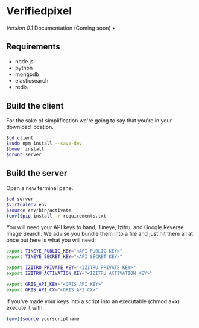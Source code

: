 # Verifiedpixel
*Version 0.1*
Documentation (Coming soon) •
## Requirements
* node.js
* python
* mongodb
* elasticsearch
* redis
## Build the client
For the sake of simplification we're going to say that you're in your download location.
```bash
$cd client
$sudo npm install --save-dev
$bower install
$grunt server
```
## Build the server
Open a new terminal pane.
```bash
$cd server
$virtualenv env
$source env/bin/activate
(env)$pip install -r requirements.txt
```
You will need your API keys to hand, Tineye, Izitru, and Google Reverse Image Search. We advise you bundle them into a file and just hit them all at once but here is what you will need:
```bash
export TINEYE_PUBLIC_KEY="<API PUBLIC KEY>" 
export TINEYE_SECRET_KEY="<API SECRET KEY>"

export IZITRU_PRIVATE_KEY="<IZITRU PRIVATE KEY>"
export IZITRU_ACTIVATION_KEY="<IZITRU ACTIVATION KEY>"

export GRIS_API_KEY="<GRIS API KEY>"
export GRIS_API_CX="<GRIS API CX>"
```
If you've made your keys into a script into an executable (chmod a+x) execute it with:
```bash
(env)$source yourscriptname
```
